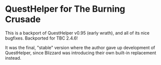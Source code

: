 # QuestHelper for The Burning Crusade

This is a backport of QuestHelper v0.95 (early wrath), and all of its nice bugfixes. Backported for TBC 2.4.6!

It was the final, "stable" version where the author gave up development of QuestHelper, since Blizzard was introducing their own built-in replacement instead.
